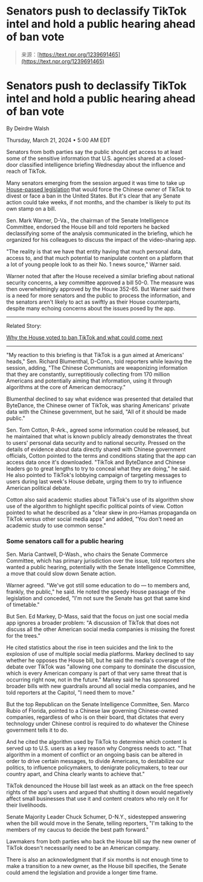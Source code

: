 <!--yml
category: 未分类
date: 2024-05-29 12:32:45
-->

# Senators push to declassify TikTok intel and hold a public hearing ahead of ban vote

> 来源：[https://text.npr.org/1239691465](https://text.npr.org/1239691465)

# Senators push to declassify TikTok intel and hold a public hearing ahead of ban vote

By Deirdre Walsh

Thursday, March 21, 2024 • 5:00 AM EDT

Senators from both parties say the public should get access to at least some of the sensitive information that U.S. agencies shared at a closed-door classified intelligence briefing Wednesday about the influence and reach of TikTok.

Many senators emerging from the session argued it was time to take up [House-passed legislation](/2024/03/13/1237501725/house-vote-tiktok-ban) that would force the Chinese owner of TikTok to divest or face a ban in the United States. But it's clear that any Senate action could take weeks, if not months, and the chamber is likely to put its own stamp on a bill.

Sen. Mark Warner, D-Va., the chairman of the Senate Intelligence Committee, endorsed the House bill and told reporters he backed declassifying some of the analysis communicated in the briefing, which he organized for his colleagues to discuss the impact of the video-sharing app.

"The reality is that we have that entity having that much personal data, access to, and that much potential to manipulate content on a platform that a lot of young people look to as their No. 1 news source," Warner said.

Warner noted that after the House received a similar briefing about national security concerns, a key committee approved a bill 50-0\. The measure was then overwhelmingly approved by the House 352-65\. But Warner said there is a need for more senators and the public to process the information, and the senators aren't likely to act as swiftly as their House counterparts, despite many echoing concerns about the issues posed by the app.

* * *

Related Story:

[Why the House voted to ban TikTok and what could come next](/1237501725)

* * *

"My reaction to this briefing is that TikTok is a gun aimed at Americans' heads," Sen. Richard Blumenthal, D-Conn., told reporters while leaving the session, adding, "The Chinese Communists are weaponizing information that they are constantly, surreptitiously collecting from 170 million Americans and potentially aiming that information, using it through algorithms at the core of American democracy."

Blumenthal declined to say what evidence was presented that detailed that ByteDance, the Chinese owner of TikTok, was sharing Americans' private data with the Chinese government, but he said, "All of it should be made public."

Sen. Tom Cotton, R-Ark., agreed some information could be released, but he maintained that what is known publicly already demonstrates the threat to users' personal data security and to national security. Pressed on the details of evidence about data directly shared with Chinese government officials, Cotton pointed to the terms and conditions stating that the app can access data once it's downloaded. "TikTok and ByteDance and Chinese leaders go to great lengths to try to conceal what they are doing," he said. He also pointed to TikTok's lobbying campaign of targeting messages to users during last week's House debate, urging them to try to influence American political debate.

Cotton also said academic studies about TikTok's use of its algorithm show use of the algorithm to highlight specific political points of view. Cotton pointed to what he described as a "clear skew in pro-Hamas propaganda on TikTok versus other social media apps" and added, "You don't need an academic study to use common sense."

### Some senators call for a public hearing

Sen. Maria Cantwell, D-Wash., who chairs the Senate Commerce Committee, which has primary jurisdiction over the issue, told reporters she wanted a public hearing, potentially with the Senate Intelligence Committee, a move that could slow down Senate action.

Warner agreed. "We've got still some education to do — to members and, frankly, the public," he said. He noted the speedy House passage of the legislation and conceded, "I'm not sure the Senate has got that same kind of timetable."

But Sen. Ed Markey, D-Mass, said that the focus on just one social media app ignores a broader problem: "A discussion of TikTok that does not discuss all the other American social media companies is missing the forest for the trees."

He cited statistics about the rise in teen suicides and the link to the explosion of use of multiple social media platforms. Markey declined to say whether he opposes the House bill, but he said the media's coverage of the debate over TikTok was "allowing one company to dominate the discussion, which is every American company is part of that very same threat that is occurring right now, not in the future." Markey said he has sponsored broader bills with new guardrails around all social media companies, and he told reporters at the Capitol, "I need them to move."

But the top Republican on the Senate Intelligence Committee, Sen. Marco Rubio of Florida, pointed to a Chinese law governing Chinese-owned companies, regardless of who is on their board, that dictates that every technology under Chinese control is required to do whatever the Chinese government tells it to do.

And he cited the algorithm used by TikTok to determine which content is served up to U.S. users as a key reason why Congress needs to act. "That algorithm in a moment of conflict or an ongoing basis can be altered in order to drive certain messages, to divide Americans, to destabilize our politics, to influence policymakers, to denigrate policymakers, to tear our country apart, and China clearly wants to achieve that."

TikTok denounced the House bill last week as an attack on the free speech rights of the app's users and argued that shutting it down would negatively affect small businesses that use it and content creators who rely on it for their livelihoods.

Senate Majority Leader Chuck Schumer, D-N.Y., sidestepped answering when the bill would move in the Senate, telling reporters, "I'm talking to the members of my caucus to decide the best path forward."

Lawmakers from both parties who back the House bill say the new owner of TikTok doesn't necessarily need to be an American company.

There is also an acknowledgment that if six months is not enough time to make a transition to a new owner, as the House bill specifies, the Senate could amend the legislation and provide a longer time frame.